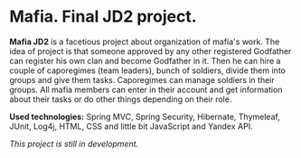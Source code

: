 # Mafia. Final JD2 project.

**Mafia JD2** is a facetious project about organization of mafia's work. The idea of project is that someone approved by any other registered Godfather can register his own clan and become Godfather in it. Then he can hire a couple of caporegimes (team leaders), bunch of soldiers, divide them into groups and give them tasks. Caporegimes can manage soldiers in their groups. All mafia members can enter in their account and get information about their tasks or do other things depending on their role.

**Used technologies:** Spring MVC, Spring Security, Hibernate, Thymeleaf, JUnit, Log4j, HTML, CSS and little bit JavaScript and Yandex API.

*This project is still in development.*
